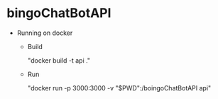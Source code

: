 # bingoChatBotAPI
* Running on docker
  - Build

    "docker build -t api ."

  - Run

    "docker run -p 3000:3000 -v "$PWD":/boingoChatBotAPI api"
